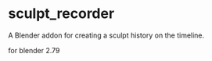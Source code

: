 # sculpt_recorder

A Blender addon for creating a sculpt history on the timeline.

for blender 2.79
